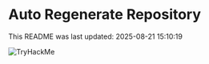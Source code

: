# Auto Regenerate Repository

This README was last updated: 2025-08-21 15:10:19

 ![TryHackMe](https://tryhackme.com/badge/533634)